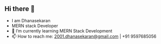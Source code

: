 ## Hi there 👋 
- I am Dhanasekaran 
- MERN stack Developer
- 🌱 I’m currently learning MERN Stack Development
- 📫 How to reach me: 2001.dhanasekaran@gmail.com | +91 9597685056


